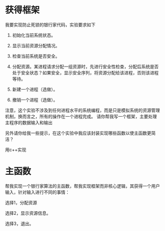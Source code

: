 # 获得框架

我要实现防止死锁的银行家代码，实验要求如下

1.  初始化当前系统状态。

2.  显示当前资源分配情况。

3.  检查当前系统是否安全。

4.  分配资源。某进程请求分配一组资源时，先进行安全性检查，分配后系统是否处于安全状态？如果安全，显示安全序列，将资源分配给该进程，否则该进程等待。

5.  新建一个进程（选做）。

6.  撤销一个进程（选做）。

注意，这个实验不涉及到任何进程水平的系统编程，而是只是模拟系统的资源管理机制，换而言之，所有的操作在一个进程完成。
请你帮我写一个框架，主要处理主程序的数据输入和输出

另外请你给我一些提示，在这个实验中我应该封装实现哪些函数以使主函数更简洁？

用c++实现

# 主函数

帮我实现一个银行家算法的主函数，帮我实现框架而非核心逻辑，其获得一个用户输入，针对输入进行不同的事情：

选择1，分配资源

选择2，显示资源信息。

选择3，退出。